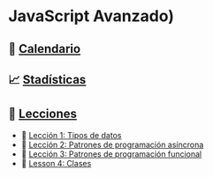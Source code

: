 # JavaScript Avanzado)

## 📅 [Calendario](CALENDAR.md)

## 📈 [Stadísticas](STATS.md)

## 📖 [Lecciones](./LESSONS)
  * 📝 [Lección 1: Tipos de datos](./LESSONS/LESSON_1/INDEX.md)
  * 📝 [Lección 2: Patrones de programación asíncrona](./LESSONS/LESSON_2/INDEX.md)
  * 📝 [Lección 3: Patrones de programación funcional](./LESSONS/LESSON_3/INDEX.md)
  * 📝 [Lesson 4: Clases](./LESSONS/LESSON_4/INDEX.md)
